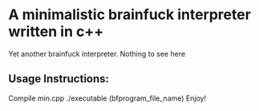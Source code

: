 # A minimalistic brainfuck interpreter written in c++

Yet another brainfuck interpreter. Nothing to see here

## Usage Instructions:

Compile min.cpp
./executable (bfprogram_file_name)
Enjoy!
